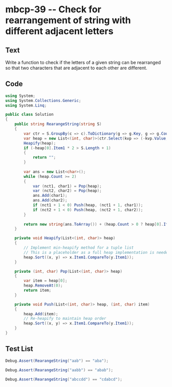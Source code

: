 # mbcp-39 -- Check for rearrangement of string with different adjacent letters

## Text

Write a function to check if the letters of a given string can be rearranged so that two characters that are adjacent to each other are different.

## Code

```csharp
using System;
using System.Collections.Generic;
using System.Linq;

public class Solution
{
    public string RearangeString(string S)
    {
        var ctr = S.GroupBy(c => c).ToDictionary(g => g.Key, g => g.Count());
        var heap = new List<(int, char)>(ctr.Select(kvp => (-kvp.Value, kvp.Key)));
        Heapify(heap);
        if (-heap[0].Item1 * 2 > S.Length + 1)
        {
            return "";
        }
        
        var ans = new List<char>();
        while (heap.Count >= 2)
        {
            var (nct1, char1) = Pop(heap);
            var (nct2, char2) = Pop(heap);
            ans.Add(char1);
            ans.Add(char2);
            if (nct1 + 1 < 0) Push(heap, (nct1 + 1, char1));
            if (nct2 + 1 < 0) Push(heap, (nct2 + 1, char2));
        }
        
        return new string(ans.ToArray()) + (heap.Count > 0 ? heap[0].Item2.ToString() : "");
    }

    private void Heapify(List<(int, char)> heap)
    {
        // Implement min-heapify method for a tuple list
        // This is a placeholder as a full heap implementation is needed
        heap.Sort((x, y) => x.Item1.CompareTo(y.Item1));
    }

    private (int, char) Pop(List<(int, char)> heap)
    {
        var item = heap[0];
        heap.RemoveAt(0);
        return item;
    }

    private void Push(List<(int, char)> heap, (int, char) item)
    {
        heap.Add(item);
        // Re-heapify to maintain heap order
        heap.Sort((x, y) => x.Item1.CompareTo(y.Item1));
    }
}
```

## Test List

```csharp
Debug.Assert(RearangeString("aab") == "aba");
```

```csharp
Debug.Assert(RearangeString("aabb") == "abab");
```

```csharp
Debug.Assert(RearangeString("abccdd") == "cdabcd");
```
